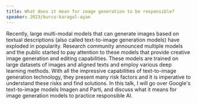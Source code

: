 ```yaml
---
title: What does it mean for image generation to be responsible?
speaker: 2023/burcu-karagol-ayan
---
```


Recently, large multi-modal models that can generate images based on textual descriptions (also called text-to-image generation models) have exploded in popularity. Research community announced multiple models and the public started to pay attention to these models that provide creative image generation and editing capabilities. These models are trained on large datasets of images and aligned texts and employ various deep learning methods. With all the impressive capabilities of text-to-image generation technology, they present many risk factors and it is imperative to understand these risks and find solutions. In this talk, I will go over Google's text-to-image models Imagen and Parti, and discuss what it means for image generation models to practice responsible AI.
